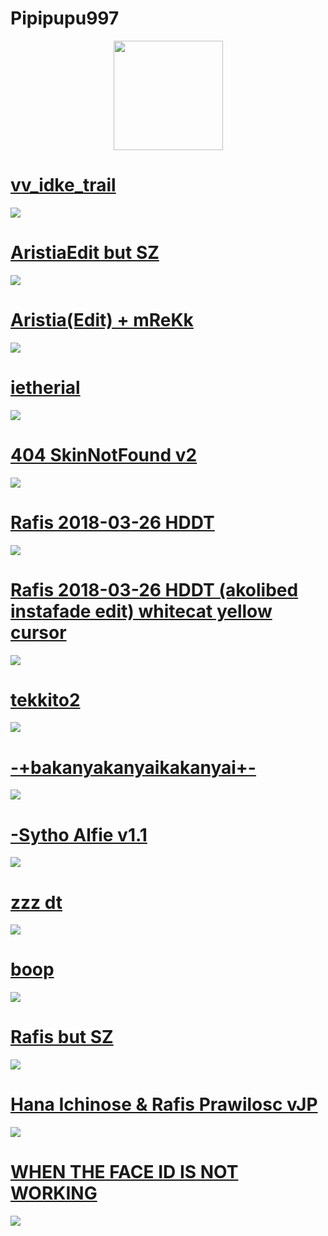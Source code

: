 # Pipipupu997

<p align="center">
<a href="https://osu.ppy.sh/users/20120615">
  <img src="https://a.ppy.sh/20120615"  
       width="175"
       height="175"></a>

# [vv_idke_trail](https://github.com/agutin727/Catamarca-skins/raw/main/players/pipipupu997/vv_idke_trail.osk)
[![](https://osu.ppy.sh/ss/19222154/a346)](https://github.com/agutin727/Catamarca-skins/raw/main/players/pipipupu997/vv_idke_trail.osk)

# [AristiaEdit but SZ](https://github.com/agutin727/Catamarca-skins/raw/main/players/pipipupu997/AristiaEdit%20but%20SZ.osk)
[![](https://osu.ppy.sh/ss/19222151/4c55)](https://github.com/agutin727/Catamarca-skins/raw/main/players/pipipupu997/AristiaEdit%20but%20SZ.osk)

# [Aristia(Edit) + mReKk](https://github.com/agutin727/Catamarca-skins/raw/main/players/pipipupu997/Aristia(Edit)%20%2B%20mReKk.osk)
[![](https://osu.ppy.sh/ss/19222180/1152)](https://github.com/agutin727/Catamarca-skins/raw/main/players/pipipupu997/Aristia(Edit)%20%2B%20mReKk.osk)

# [ietherial](https://github.com/agutin727/Catamarca-skins/raw/main/players/pipipupu997/ietherial.osk)
[![](https://osu.ppy.sh/ss/19222181/4c19)](https://github.com/agutin727/Catamarca-skins/raw/main/players/pipipupu997/ietherial.osk)

# [404 SkinNotFound v2](https://github.com/agutin727/Catamarca-skins/raw/main/players/pipipupu997/404%20SkinNotFound%20v2.osk)
[![](https://osu.ppy.sh/ss/19222184/7521)](https://github.com/agutin727/Catamarca-skins/raw/main/players/pipipupu997/404%20SkinNotFound%20v2.osk)

# [Rafis 2018-03-26 HDDT](https://github.com/agutin727/Catamarca-skins/raw/main/players/pipipupu997/Rafis%202018-03-26%20HDDT.osk)
[![](http://osu.ppy.sh/ss/19222186/d97f)](https://github.com/agutin727/Catamarca-skins/raw/main/players/pipipupu997/Rafis%202018-03-26%20HDDT.osk)

# [Rafis 2018-03-26 HDDT (akolibed instafade edit) whitecat yellow cursor](https://github.com/agutin727/Catamarca-skins/raw/main/players/pipipupu997/Rafis%202018-03-26%20HDDT%20(akolibed%20instafade%20edit)%20whitecat%20yellow%20cursor.osk)
[![](https://osu.ppy.sh/ss/19222189/84c1)](https://github.com/agutin727/Catamarca-skins/raw/main/players/pipipupu997/Rafis%202018-03-26%20HDDT%20(akolibed%20instafade%20edit)%20whitecat%20yellow%20cursor.osk)

# [tekkito2](https://github.com/agutin727/Catamarca-skins/raw/main/players/pipipupu997/tekkito2.osk)
[![](https://osu.ppy.sh/ss/19222190/a5ff)](https://github.com/agutin727/Catamarca-skins/raw/main/players/pipipupu997/tekkito2.osk)

# [-+bakanyakanyaikakanyai+-](https://github.com/agutin727/Catamarca-skins/raw/main/players/pipipupu997/-%2Bbakanyakanyaikakanyai%2B-.osk)
[![](https://osu.ppy.sh/ss/19222192/75b8)](https://github.com/agutin727/Catamarca-skins/raw/main/players/pipipupu997/-%2Bbakanyakanyaikakanyai%2B-.osk)

# [-Sytho Alfie v1.1](https://github.com/agutin727/Catamarca-skins/raw/main/players/pipipupu997/-Sytho%20Alfie%20v1.1.osk)
[![](https://osu.ppy.sh/ss/19222194/6e4e)](https://github.com/agutin727/Catamarca-skins/raw/main/players/pipipupu997/-Sytho%20Alfie%20v1.1.osk)

# [zzz dt](https://github.com/agutin727/Catamarca-skins/raw/main/players/pipipupu997/zzz%20dt.osk)
[![](https://osu.ppy.sh/ss/19222197/8e43)](https://github.com/agutin727/Catamarca-skins/raw/main/players/pipipupu997/zzz%20dt.osk)

# [boop](https://github.com/agutin727/Catamarca-skins/raw/main/players/pipipupu997/boop.osk)
[![](https://osu.ppy.sh/ss/19222199/8421)](https://github.com/agutin727/Catamarca-skins/raw/main/players/pipipupu997/boop.osk)

# [Rafis but SZ](https://github.com/agutin727/Catamarca-skins/raw/main/players/pipipupu997/Rafis%20but%20SZ.osk)
[![](https://osu.ppy.sh/ss/19222200/5fad)](https://github.com/agutin727/Catamarca-skins/raw/main/players/pipipupu997/Rafis%20but%20SZ.osk)

# [Hana Ichinose & Rafis Prawilosc vJP](https://github.com/agutin727/Catamarca-skins/raw/main/players/pipipupu997/Hana%20Ichinose%20%26%20Rafis%20Prawilosc%20vJP.osk)
[![](https://osu.ppy.sh/ss/19222205/99bd)](https://github.com/agutin727/Catamarca-skins/raw/main/players/pipipupu997/Hana%20Ichinose%20%26%20Rafis%20Prawilosc%20vJP.osk)

# [WHEN THE FACE ID IS NOT WORKING](https://github.com/agutin727/Catamarca-skins/raw/main/players/pipipupu997/WHEN%20THE%20FACE%20ID%20NOT%20WORKING.osk)
[![](https://osu.ppy.sh/ss/19222207/551e)](https://github.com/agutin727/Catamarca-skins/raw/main/players/pipipupu997/WHEN%20THE%20FACE%20ID%20NOT%20WORKING.osk)
